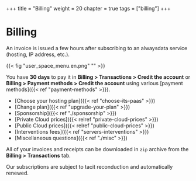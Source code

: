 +++
title = "Billing"
weight = 20
chapter = true
tags = ["billing"]
+++

# Billing

An invoice is issued a few hours after subscribing to an alwaysdata service (hosting, IP address, etc.).

{{< fig "user_space_menu.en.png" "" >}}

You have **30 days** to pay it in **Billing > Transactions > Credit the account** or **Billing > Payment methods > Credit the account** using various [payment methods]({{< ref "payment-methods" >}}).

- [Choose your hosting plan]({{< ref "choose-its-paas" >}})
- [Change plan]({{< ref "upgrade-your-plan" >}})
- [Sponsorship]({{< ref "./sponsorship" >}})
- [Private Cloud prices]({{< relref "private-cloud-prices" >}})
- [Public Cloud prices]({{< relref "public-cloud-prices" >}})
- [Interventions fees]({{< ref "servers-interventions" >}})
- [Miscellaneous questions]({{< ref "./misc" >}})

All of your invoices and receipts can be downloaded in `zip` archive from the **Billing > Transactions** tab.

Our subscriptions are subject to tacit reconduction and automatically renewed.
